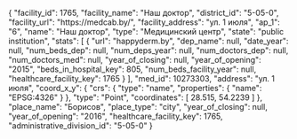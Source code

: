 {
    "facility_id": 1765,
    "facility_name": "Наш доктор",
    "district_id": "5-05-0",
    "facility_url": "https:\/\/medcab.by\/",
    "facility_address": "ул. 1 июля",
    "ap_1": "6",
    "name": "Наш доктор",
    "type": "Медицинский центр",
    "state": "public institution",
    "stats": [
        {
            "url": "happyderm.by",
            "dep_name": null,
            "date_year": null,
            "num_beds_dep": null,
            "num_deps_year": null,
            "num_doctors_dep": null,
            "num_doctors_med": null,
            "year_of_closing": null,
            "year_of_opening": "2015",
            "beds_in_hospital_key": 805,
            "num_beds_facility_year": null,
            "healthcare_facility_key": 1765
        }
    ],
    "med_id": 10273303,
    "address": "ул. 1 июля",
    "coord_x_y": {
        "crs": {
            "type": "name",
            "properties": {
                "name": "EPSG:4326"
            }
        },
        "type": "Point",
        "coordinates": [
            28.515,
            54.2239
        ]
    },
    "place_name": "Борисов",
    "place_type": "city",
    "year_of_closing": null,
    "year_of_opening": "2016",
    "healthcare_facility_key": 1765,
    "administrative_division_id": "5-05-0"
}